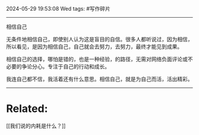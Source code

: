 2024-05-29 19:53:08 Wed 
tags:  #写作碎片

----
相信自己

无条件地相信自己，即使别人认为这是盲目的自信。很多人都听说过，因为相信，所以看见，是因为相信自己，自己就会去努力，去努力，最终才能见到成果。

相信自己的选择，哪怕是错的，也是一种经验，的路径，无需对网络负面评论或不必要的争论分心。专注于自己的行动和成长。

我连自己都不信，我活着还有什么意思。相信自己，就是为自己而活，活出精彩。


---
# Related:
[[我们说的内耗是什么？]]